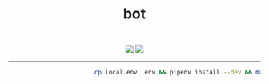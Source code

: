 # <p align="center">bot
  
<p align="center">
  <br>
  <a href="https://travis-ci.org/joaorafaelm/telegram-bot-template"><img src="https://travis-ci.org/joaorafaelm/telegram-bot-template.svg?branch=master"></a>
  <a href="https://pyup.io/repos/github/joaorafaelm/telegram-bot-template/"><img src="https://pyup.io/repos/github/joaorafaelm/telegram-bot-template/shield.svg"></a>
  </a>
  <hr/>
</p>

```sh
                        cp local.env .env && pipenv install --dev && make run
```

